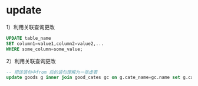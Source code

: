 # update

1）利用关联查询更改
```sql
UPDATE table_name
SET column1=value1,column2=value2,...
WHERE some_column=some_value;
```

2）利用关联查询更改
```sql
-- 把该语句中from 后的语句理解为一张虚表  
update goods g inner join good_cates gc on g.cate_name=gc.name set g.cate_name=gc.id;
```